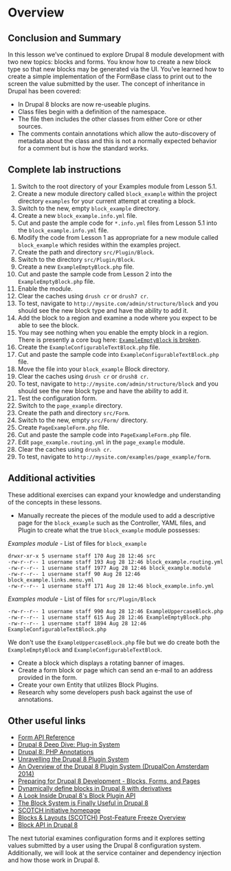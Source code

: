 <!--
{
"name" : "drupal-8-blocks-configuration-and-forms-lab-and-other-information",
"version" : "0.0.1",
"title" : "Lesson 2.3 - Labs and other information",
"description" : "Labs and other information",
"freshnessDate" : 2015-12-11,
"homepage" : "https://docs.acquia.com/articles/drupal-8-blocks-configuration-and-forms-lab-and-other-information",
"canonicalSource" : "https://docs.acquia.com/articles/drupal-8-blocks-configuration-and-forms-lab-and-other-information",
"license" : "CC BY-SA"
}
-->

<!-- @section -->

# Overview

<!-- @section -->

## Conclusion and Summary

In this lesson we’ve continued to explore Drupal 8 module development with two new topics: blocks and forms. You know how to create a new block type so that new blocks may be generated via the UI. You've learned how to create a simple implementation of the FormBase class to print out to the screen the value submitted by the user. The concept of inheritance in Drupal has been covered:

*   In Drupal 8 blocks are now re-useable plugins.
*   Class files begin with a definition of the namespace.
*   The file then includes the other classes from either Core or other sources.
*   The comments contain annotations which allow the auto-discovery of metadata about the class and this is not a normally expected behavior for a comment but is how the standard works.

<!-- @task, "text" : "Make sure you have understood everything listed above. Go back and find some more examples in case you missed something." -->

<!-- @section -->

## Complete lab instructions

1.  Switch to the root directory of your Examples module from Lesson 5.1.
2.  Create a new module directory called `block_example` within the project directory `examples` for your current attempt at creating a block.
3.  Switch to the new, empty `block_example` directory.
4.  Create a new `block_example.info.yml` file.
5.  Cut and paste the ample code for `*.info.yml` files from Lesson 5.1 into the `block_example.info.yml` file.
6.  Modify the code from Lesson 1 as appropriate for a new module called `block_example` which resides within the examples project.
7.  Create the path and directory `src/Plugin/Block`.
8.  Switch to the directory `src/Plugin/Block`.
9.  Create a new `ExampleEmptyBlock.php` file.
10.  Cut and paste the sample code from Lesson 2 into the `ExampleEmptyBlock.php` file.
11.  Enable the module.
12.  Clear the caches using `drush cr` or `drush7 cr`.
13.  To test, navigate to `http://mysite.com/admin/structure/block` and you should see the new block type and have the ability to add it.
14.  Add the block to a region and examine a node where you expect to be able to see the block.
15.  You may see nothing when you enable the empty block in a region. There is presently a core bug here: [`ExampleEmptyBlock` is broken](https://www.drupal.org/node/2369443).
16.  Create the `ExampleConfigurableTextBlock.php` file.
17.  Cut and paste the sample code into `ExampleConfigurableTextBlock.php` file.
18.  Move the file into your `block_example` Block directory.
19.  Clear the caches using `drush cr` or `drush8 cr`.
20.  To test, navigate to `http://mysite.com/admin/structure/block` and you should see the new block type and have the ability to add it.
21.  Test the configuration form.
22.  Switch to the `page_example` directory.
23.  Create the path and directory `src/Form`.
24.  Switch to the new, empty `src/Form/` directory.
25.  Create `PageExampleForm.php` file.
26.  Cut and paste the sample code into `PageExampleForm.php` file.
27.  Edit `page_example.routing.yml` in the `page_example` module.
28.  Clear the caches using `drush cr`.
29.  To test, navigate to `http://mysite.com/examples/page_example/form`.

<!-- @task, "text" : "Make sure you have done everything listed above. Go back and correct yourself in case you missed something." -->

<!-- @section -->

## Additional activities

These additional exercises can expand your knowledge and understanding of the concepts in these lessons.

*   Manually recreate the pieces of the module used to add a descriptive page for the `block_example` such as the Controller, YAML files, and Plugin to create what the true `block_example` module possesses:

_Examples module_ - List of files for `block_example`

```
drwxr-xr-x 5 username staff 170 Aug 28 12:46 src
-rw-r--r-- 1 username staff 193 Aug 28 12:46 block_example.routing.yml
-rw-r--r-- 1 username staff 1977 Aug 28 12:46 block_example.module
-rw-r--r-- 1 username staff 90 Aug 28 12:46 block_example.links.menu.yml
-rw-r--r-- 1 username staff 171 Aug 28 12:46 block_example.info.yml
```

_Examples module_ - List of files for `src/Plugin/Block`

```
-rw-r--r-- 1 username staff 990 Aug 28 12:46 ExampleUppercaseBlock.php
-rw-r--r-- 1 username staff 615 Aug 28 12:46 ExampleEmptyBlock.php
-rw-r--r-- 1 username staff 1894 Aug 28 12:46 ExampleConfigurableTextBlock.php
```

We don't use the `ExampleUppercaseBlock.php` file but we do create both the `ExampleEmptyBlock` and `ExampleConfigurableTextBlock`.

*   Create a block which displays a rotating banner of images.
*   Create a form block or page which can send an e-mail to an address provided in the form.
*   Create your own Entity that utilizes Block Plugins.
*   Research why some developers push back against the use of annotations.

<!-- @task, "text" : "Do at least one from the five tasks above." -->

<!-- @section -->

## Other useful links

*   [Form API Reference](https://api.drupal.org/api/drupal/developer%21topics%21forms_api_reference.html/8)
*   [Drupal 8 Deep Dive: Plug-in System](https://www.acquia.com/resources/acquia-tv/conference/drupal-8-deep-dive-plug-system-august-21-2014)
*   [Drupal 8: PHP Annotations](https://api.drupal.org/api/drupal/core%21vendor%21doctrine%21annotations%21lib%21Doctrine%21Common%21Annotations%21Annotation.php/class/Annotation/8)
*   [Unravelling the Drupal 8 Plugin System](https://drupalize.me/blog/201409/unravelling-drupal-8-plugin-system)
*   [An Overview of the Drupal 8 Plugin System (DrupalCon Amsterdam 2014)](https://amsterdam2014.drupal.org/session/overview-drupal-8-plugin-system)
*   [Preparing for Drupal 8 Development - Blocks, Forms, and Pages](http://www.mediacurrent.com/blog/preparing-drupal-8-development-blocks-forms-and-pages)
*   [Dynamically define blocks in Drupal 8 with derivatives](http://blog.dev030.com/posts/dynamically-define-blocks-drupal-8-derivatives)
*   [A Look Inside Drupal 8's Block Plugin API](http://drupalize.me/blog/201404/look-inside-drupal-8s-block-plugin-api)
*   [The Block System is Finally Useful in Drupal 8](http://drupalize.me/blog/201403/block-system-finally-useful-drupal-8)
*   [SCOTCH initiative homepage](https://groups.drupal.org/scotch)
*   [Blocks & Layouts (SCOTCH) Post-Feature Freeze Overview](https://groups.drupal.org/node/287563)
*   [Block API in Drupal 8](https://drupal.org/node/2168137)

The next tutorial examines configuration forms and it explores setting values submitted by a user using the Drupal 8 configuration system. Additionally, we will look at the service container and dependency injection and how those work in Drupal 8.
